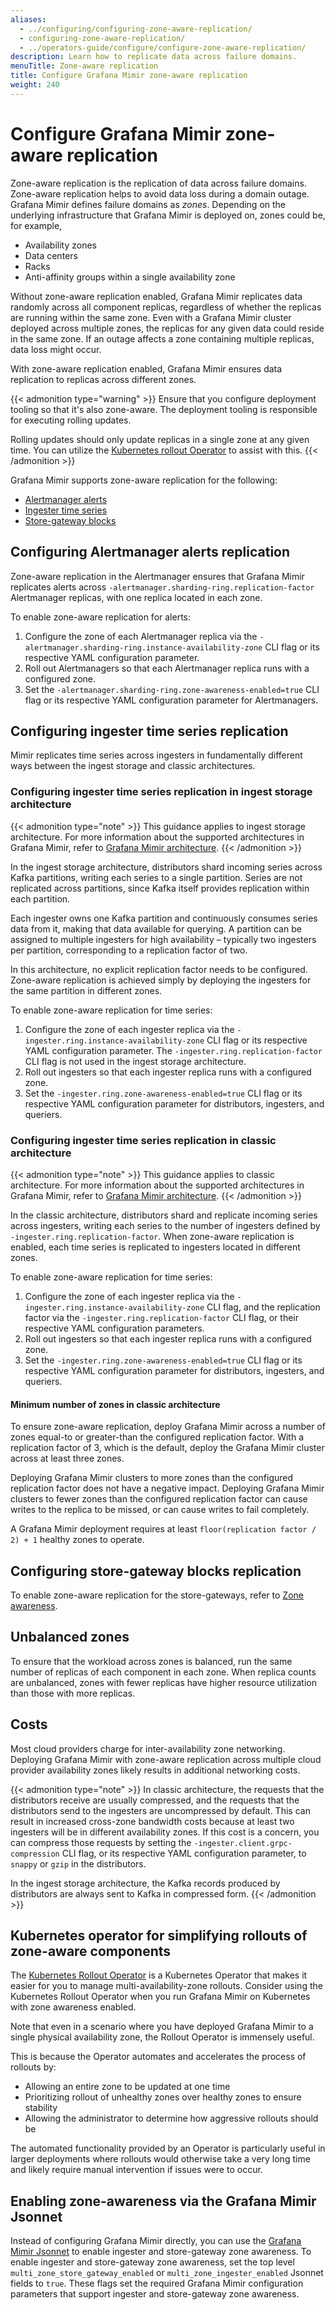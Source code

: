 ```yaml
---
aliases:
  - ../configuring/configuring-zone-aware-replication/
  - configuring-zone-aware-replication/
  - ../operators-guide/configure/configure-zone-aware-replication/
description: Learn how to replicate data across failure domains.
menuTitle: Zone-aware replication
title: Configure Grafana Mimir zone-aware replication
weight: 240
---
```


# Configure Grafana Mimir zone-aware replication

Zone-aware replication is the replication of data across failure domains.
Zone-aware replication helps to avoid data loss during a domain outage.
Grafana Mimir defines failure domains as _zones_. Depending on the underlying infrastructure that Grafana Mimir is deployed on, zones could be, for example,

- Availability zones
- Data centers
- Racks
- Anti-affinity groups within a single availability zone

Without zone-aware replication enabled, Grafana Mimir replicates data randomly across all component replicas, regardless of whether the replicas are running within the same zone.
Even with a Grafana Mimir cluster deployed across multiple zones, the replicas for any given data could reside in the same zone.
If an outage affects a zone containing multiple replicas, data loss might occur.

With zone-aware replication enabled, Grafana Mimir ensures data replication to replicas across different zones.

{{< admonition type="warning" >}}
Ensure that you configure deployment tooling so that it's also zone-aware.
The deployment tooling is responsible for executing rolling updates.

Rolling updates should only update replicas in a single zone at any given time.
You can utilize the [Kubernetes rollout Operator](#kubernetes-operator-for-simplifying-rollouts-of-zone-aware-components) to assist with this.
{{< /admonition >}}

Grafana Mimir supports zone-aware replication for the following:

- [Alertmanager alerts](#configuring-alertmanager-alerts-replication)
- [Ingester time series](#configuring-ingester-time-series-replication)
- [Store-gateway blocks](#configuring-store-gateway-blocks-replication)

## Configuring Alertmanager alerts replication

Zone-aware replication in the Alertmanager ensures that Grafana Mimir replicates alerts across `-alertmanager.sharding-ring.replication-factor` Alertmanager replicas, with one replica located in each zone.

To enable zone-aware replication for alerts:

1. Configure the zone of each Alertmanager replica via the `-alertmanager.sharding-ring.instance-availability-zone` CLI flag or its respective YAML configuration parameter.
1. Roll out Alertmanagers so that each Alertmanager replica runs with a configured zone.
1. Set the `-alertmanager.sharding-ring.zone-awareness-enabled=true` CLI flag or its respective YAML configuration parameter for Alertmanagers.

## Configuring ingester time series replication

Mimir replicates time series across ingesters in fundamentally different ways between the ingest storage and classic architectures.

### Configuring ingester time series replication in ingest storage architecture

{{< admonition type="note" >}}
This guidance applies to ingest storage architecture. For more information about the supported architectures in Grafana Mimir, refer to [Grafana Mimir architecture](https://grafana.com/docs/mimir/<MIMIR_VERSION>/get-started/about-grafana-mimir-architecture/).
{{< /admonition >}}

In the ingest storage architecture, distributors shard incoming series across Kafka partitions, writing each series to a single partition.
Series are not replicated across partitions, since Kafka itself provides replication within each partition.

Each ingester owns one Kafka partition and continuously consumes series data from it, making that data available for querying.
A partition can be assigned to multiple ingesters for high availability – typically two ingesters per partition, corresponding to a replication factor of two.

In this architecture, no explicit replication factor needs to be configured.
Zone-aware replication is achieved simply by deploying the ingesters for the same partition in different zones.

To enable zone-aware replication for time series:

1. Configure the zone of each ingester replica via the `-ingester.ring.instance-availability-zone` CLI flag or its respective YAML configuration parameter. The `-ingester.ring.replication-factor` CLI flag is not used in the ingest storage architecture.
2. Roll out ingesters so that each ingester replica runs with a configured zone.
3. Set the `-ingester.ring.zone-awareness-enabled=true` CLI flag or its respective YAML configuration parameter for distributors, ingesters, and queriers.

### Configuring ingester time series replication in classic architecture

{{< admonition type="note" >}}
This guidance applies to classic architecture. For more information about the supported architectures in Grafana Mimir, refer to [Grafana Mimir architecture](https://grafana.com/docs/mimir/<MIMIR_VERSION>/get-started/about-grafana-mimir-architecture/).
{{< /admonition >}}

In the classic architecture, distributors shard and replicate incoming series across ingesters, writing each series to the number of ingesters defined by `-ingester.ring.replication-factor`.
When zone-aware replication is enabled, each time series is replicated to ingesters located in different zones.

To enable zone-aware replication for time series:

1. Configure the zone of each ingester replica via the `-ingester.ring.instance-availability-zone` CLI flag, and the replication factor via the `-ingester.ring.replication-factor` CLI flag, or their respective YAML configuration parameters.
2. Roll out ingesters so that each ingester replica runs with a configured zone.
3. Set the `-ingester.ring.zone-awareness-enabled=true` CLI flag or its respective YAML configuration parameter for distributors, ingesters, and queriers.

#### Minimum number of zones in classic architecture

To ensure zone-aware replication, deploy Grafana Mimir across a number of zones equal-to or greater-than the configured replication factor.
With a replication factor of 3, which is the default, deploy the Grafana Mimir cluster across at least three zones.

Deploying Grafana Mimir clusters to more zones than the configured replication factor does not have a negative impact.
Deploying Grafana Mimir clusters to fewer zones than the configured replication factor can cause writes to the replica to be missed, or can cause writes to fail completely.

A Grafana Mimir deployment requires at least `floor(replication factor / 2) + 1` healthy zones to operate.

## Configuring store-gateway blocks replication

To enable zone-aware replication for the store-gateways, refer to [Zone awareness](https://grafana.com/docs/mimir/<MIMIR_VERSION>/references/architecture/components/store-gateway/#zone-awareness).

## Unbalanced zones

To ensure that the workload across zones is balanced, run the same number of replicas of each component in each zone.
When replica counts are unbalanced, zones with fewer replicas have higher resource utilization than those with more replicas.

## Costs

Most cloud providers charge for inter-availability zone networking.
Deploying Grafana Mimir with zone-aware replication across multiple cloud provider availability zones likely results in additional networking costs.

{{< admonition type="note" >}}
In classic architecture, the requests that the distributors receive are usually compressed, and the requests that the distributors send to the ingesters are uncompressed by default.
This can result in increased cross-zone bandwidth costs because at least two ingesters will be in different availability zones.
If this cost is a concern, you can compress those requests by setting the `-ingester.client.grpc-compression` CLI flag, or its respective YAML configuration parameter, to `snappy` or `gzip` in the distributors.

In the ingest storage architecture, the Kafka records produced by distributors are always sent to Kafka in compressed form.
{{< /admonition >}}

## Kubernetes operator for simplifying rollouts of zone-aware components

The [Kubernetes Rollout Operator](https://github.com/grafana/rollout-operator) is a Kubernetes Operator that makes it easier for you to manage multi-availability-zone rollouts. Consider using the Kubernetes Rollout Operator when you run Grafana Mimir on Kubernetes with zone awareness enabled.

Note that even in a scenario where you have deployed Grafana Mimir to a single physical availability zone, the Rollout Operator is immensely useful.

This is because the Operator automates and accelerates the process of rollouts by:

- Allowing an entire zone to be updated at one time
- Prioritizing rollout of unhealthy zones over healthy zones to ensure stability
- Allowing the administrator to determine how aggressive rollouts should be

The automated functionality provided by an Operator is particularly useful in larger deployments where rollouts would otherwise take a very long time and likely require manual intervention if issues were to occur.

## Enabling zone-awareness via the Grafana Mimir Jsonnet

Instead of configuring Grafana Mimir directly, you can use the [Grafana Mimir Jsonnet](https://github.com/grafana/mimir/tree/main/operations/mimir) to enable ingester and store-gateway zone awareness.
To enable ingester and store-gateway zone awareness, set the top level `multi_zone_store_gateway_enabled` or `multi_zone_ingester_enabled` Jsonnet fields to `true`. These flags set the required Grafana Mimir configuration parameters that support ingester and store-gateway zone awareness.
